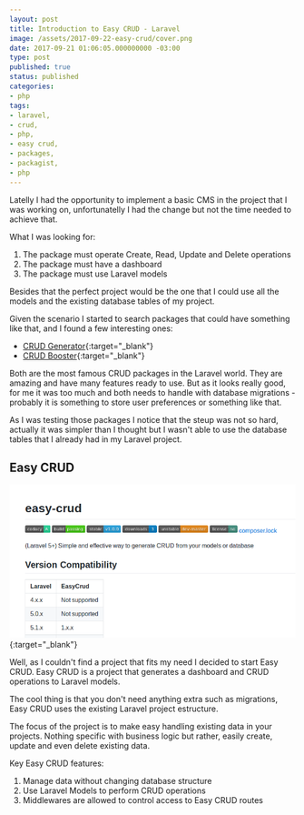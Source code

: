 ```yaml
---
layout: post
title: Introduction to Easy CRUD - Laravel
image: /assets/2017-09-22-easy-crud/cover.png
date: 2017-09-21 01:06:05.000000000 -03:00
type: post
published: true
status: published
categories:
- php
tags:
- laravel,
- crud,
- php,
- easy crud,
- packages,
- packagist,
- php
---
```


Latelly I had the opportunity to implement a basic CMS in the project that I was
working on, unfortunatelly I had the change but not the time needed to achieve that.

What I was looking for:

1. The package must operate Create, Read, Update and Delete operations
2. The package must have a dashboard 
3. The package must use Laravel models 

Besides that the perfect project would be the one that I could use all the models and
the existing database tables of my project.

Given the scenario I started to search packages that could have something like that, and
I found a few interesting ones:

- [CRUD Generator](https://github.com/appzcoder/crud-generator){:target="_blank"}
- [CRUD Booster](https://github.com/crocodic-studio/crudbooster){:target="_blank"}

Both are the most famous CRUD packages in the Laravel world. They are amazing and
have many features ready to use. But as it looks really good, for me it was too much and
both needs to handle with database migrations - probably it is something
to store user preferences or something like that.

As I was testing those packages I notice that the steup was not so hard, actually 
it was simpler than I thought but I wasn't able to use the database tables 
that I already had in my Laravel project.

## Easy CRUD

[![Easy CRUD github](/assets/2017-09-22-easy-crud/easycrud.png "Easy CRUD project preview")](https://github.com/marabesi/laravel-easy-crud){:target="_blank"}

Well, as I couldn't find a project that fits my need I decided to start
Easy CRUD. Easy CRUD is a project that generates a dashboard and CRUD operations
to Laravel models.

The cool thing is that you don't need anything extra such as migrations, Easy
CRUD uses the existing Laravel project estructure.

The focus of the project is to make easy handling existing data in your projects.
Nothing specific with business logic but rather, easily create, update and even 
delete existing data.

Key Easy CRUD features:

1. Manage data without changing database structure
2. Use Laravel Models to perform CRUD operations
3. Middlewares are allowed to control access to Easy CRUD routes

